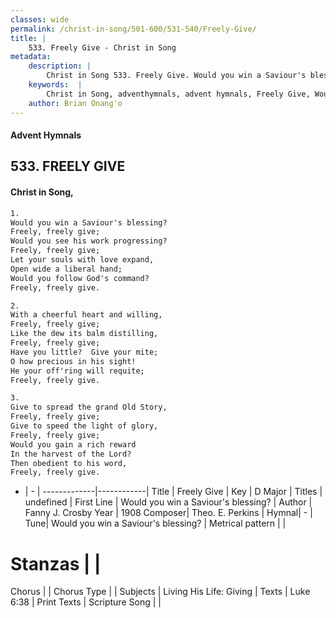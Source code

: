 ```yaml
---
classes: wide
permalink: /christ-in-song/501-600/531-540/Freely-Give/
title: |
    533. Freely Give - Christ in Song
metadata:
    description: |
        Christ in Song 533. Freely Give. Would you win a Saviour's blessing? Freely, freely give; Would you see his work progressing? Freely, freely give; Let your souls with love expand, Open wide a liberal hand; Would you follow God's command? Freely, freely give.
    keywords:  |
        Christ in Song, adventhymnals, advent hymnals, Freely Give, Would you win a Saviour's blessing?. 
    author: Brian Onang'o
---
```


#### Advent Hymnals
## 533. FREELY GIVE
####  Christ in Song,

```txt
1.
Would you win a Saviour's blessing?
Freely, freely give;
Would you see his work progressing?
Freely, freely give;
Let your souls with love expand,
Open wide a liberal hand;
Would you follow God's command?
Freely, freely give.

2.
With a cheerful heart and willing,
Freely, freely give;
Like the dew its balm distilling,
Freely, freely give;
Have you little?  Give your mite;
O how precious in his sight!
He your off'ring will requite;
Freely, freely give.

3.
Give to spread the grand Old Story,
Freely, freely give;
Give to speed the light of glory,
Freely, freely give;
Would you gain a rich reward
In the harvest of the Lord?
Then obedient to his word,
Freely, freely give.


```

- |   -  |
-------------|------------|
Title | Freely Give |
Key | D Major |
Titles | undefined |
First Line | Would you win a Saviour's blessing? |
Author | Fanny J. Crosby
Year | 1908
Composer| Theo. E. Perkins |
Hymnal|  - |
Tune| Would you win a Saviour's blessing? |
Metrical pattern | |
# Stanzas |  |
Chorus |  |
Chorus Type |  |
Subjects | Living His Life: Giving |
Texts | Luke 6:38 |
Print Texts | 
Scripture Song |  |
    
